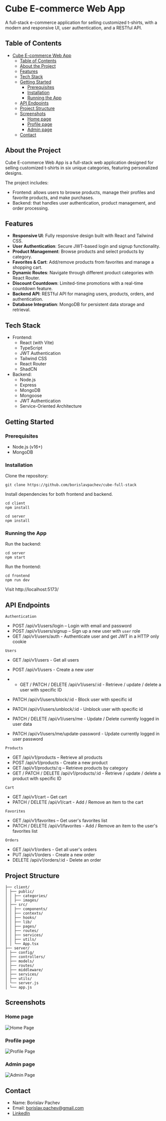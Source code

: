 # Cube E-commerce Web App

A full-stack e-commerce application for selling customized t-shirts, with a modern and responsive UI, user authentication, and a RESTful API.

## Table of Contents

- [Cube E-commerce Web App](#cube-e-commerce-web-app)
  - [Table of Contents](#table-of-contents)
  - [About the Project](#about-the-project)
  - [Features](#features)
  - [Tech Stack](#tech-stack)
  - [Getting Started](#getting-started)
    - [Prerequisites](#prerequisites)
    - [Installation](#installation)
    - [Running the App](#running-the-app)
  - [API Endpoints](#api-endpoints)
  - [Project Structure](#project-structure)
  - [Screenshots](#screenshots)
    - [Home page](#home-page)
    - [Profile page](#profile-page)
    - [Admin page](#admin-page)
  - [Contact](#contact)

## About the Project

Cube E-commerce Web App is a full-stack web application designed for selling customized t-shirts in six unique categories, featuring personalized designs.

The project includes:

- Frontend: allows users to browse products, manage their profiles and favorite products, and make purchases.
- Backend: that handles user authentication, product management, and order processing.

## Features

- **Responsive UI**: Fully responsive design built with React and Tailwind CSS.
- **User Authentication**: Secure JWT-based login and signup functionality.
- **Product Management**: Browse products and select products by category.
- **Favorites & Cart**: Add/remove products from favorites and manage a shopping cart.
- **Dynamic Routes**: Navigate through different product categories with React Router.
- **Discount Countdown**: Limited-time promotions with a real-time countdown feature.
- **Backend API**: RESTful API for managing users, products, orders, and authentication.
- **Database Integration**: MongoDB for persistent data storage and retrieval.

## Tech Stack

- Frontend:
  - React (with Vite)
  - TypeScript
  - JWT Authentication
  - Tailwind CSS
  - React Router
  - ShadCN
- Backend:
  - Node.js
  - Express
  - MongoDB
  - Mongoose
  - JWT Authentication
  - Service-Oriented Architecture

## Getting Started

### Prerequisites

- Node.js (v16+)
- MongoDB

### Installation

Clone the repository:

```
git clone https://github.com/borislavpachev/cube-full-stack
```

Install dependencies for both frontend and backend.

```
cd client
npm install

cd server
npm install
```

### Running the App

Run the backend:

```
cd server
npm start
```

Run the frontend:

```
cd frontend
npm run dev
```

Visit http://localhost:5173/

## API Endpoints

`Authentication`

- POST /api/v1/users/login – Login with email and password
- POST /api/v1/users/signup – Sign up a new user with `user` role
- GET /api/v1/users/auth - Authenticate user and get JWT in a HTTP only cookie

`Users`

- GET /api/v1/users - Get all users
- POST /api/v1/users - Create a new user
- - GET / PATCH / DELETE /api/v1/users/:id - Retrieve / update / delete a user with specific ID

- PATCH /api/v1/users/block/:id - Block user with specific id
- PATCH /api/v1/users/unblock/:id - Unblock user with specific id

- PATCH / DELETE /api/v1/users/me - Update / Delete currently logged in user data
- PATCH /api/v1/users/me/update-password - Update currently logged in user password

`Products`

- GET /api/v1/products – Retrieve all products
- POST /api/v1/products - Create a new product
- GET /api/v1/products/:q – Retrieve products by category
- GET / PATCH / DELETE /api/v1/products/:id - Retrieve / update / delete a product with specific ID

`Cart`

- GET /api/v1/cart – Get cart
- PATCH / DELETE /api/v1/cart - Add / Remove an item to the cart

`Favorites`

- GET /api/v1/favorites – Get user's favorites list
- PATCH / DELETE /api/v1/favorites - Add / Remove an item to the user's favorites list

`Orders`

- GET /api/v1/orders - Get all user's orders
- PUT /api/v1/orders - Create a new order
- DELETE /api/v1/orders/:id - Delete an order

## Project Structure

```
├── client/
│ ├── public/
│ │ ├── categories/
│ │ ├── images/
│ ├── src/
│ │ ├── components/
│ │ ├── contexts/
│ │ ├── hooks/
│ │ ├── lib/
│ │ ├── pages/
│ │ ├── routes/
│ │ ├── services/
│ │ ├── utils/
│ │ └── App.tsx
├── server/
│ ├── config/
│ ├── controllers/
│ ├── models/
│ ├── routes/
│ ├── middleware/
│ ├── services/
│ ├── utils/
│ └── server.js
│ └── app.js
```

## Screenshots

### Home page

![Home Page](client/public/images/home-page.png)

### Profile page

![Profile Page](client/public/images/profile-page.png)

### Admin page

![Admin Page](client/public/images/admin-page.png)

## Contact

- Name: Borislav Pachev
- Email: borislav.pachev@gmail.com
- [ LinkedIn ](https://www.linkedin.com/in/borislav-pachev)
